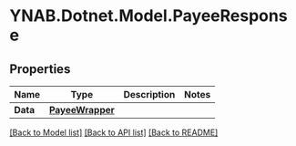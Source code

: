 # YNAB.Dotnet.Model.PayeeResponse
## Properties

Name | Type | Description | Notes
------------ | ------------- | ------------- | -------------
**Data** | [**PayeeWrapper**](PayeeWrapper.md) |  | 

[[Back to Model list]](../README.md#documentation-for-models) [[Back to API list]](../README.md#documentation-for-api-endpoints) [[Back to README]](../README.md)

